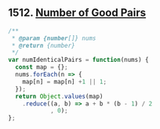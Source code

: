 ## 1512. [Number of Good Pairs](https://leetcode.com/problems/number-of-good-pairs/)

```javascript
/**
 * @param {number[]} nums
 * @return {number}
 */
var numIdenticalPairs = function(nums) {
  const map = {};
  nums.forEach(n => {
    map[n] = map[n] +1 || 1;
  });
  return Object.values(map)
    .reduce((a, b) => a + b * (b - 1) / 2
            , 0);
};
```
